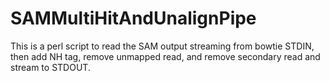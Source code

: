 SAMMultiHitAndUnalignPipe
=========================

This is a perl script to read the SAM output streaming from bowtie STDIN, then add NH tag, remove unmapped read, and remove secondary read and stream to STDOUT.
